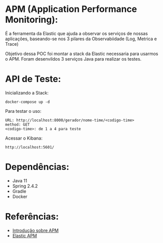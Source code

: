 # APM (Application Performance Monitoring): #
É a ferramenta da Elastic que ajuda a observar os serviços de nossas aplicações, baseando-se nos 3 pilares da Observabiidade (Log, Metrica e Trace)

Objetivo dessa POC foi montar a stack da Elastic necessaria para usarmos o APM.
Foram desenvildos 3 serviços Java para realizar os testes.

# API de Teste: #
Inicializando a Stack:
```
docker-compose up -d
```
Para testar o uso:

```
URL: http://localhost:8000/gerador/nome-time/<codigo-time>
method: GET
<codigo-time>: de 1 a 4 para teste

```

Acessar o Kibana:
```
http://localhost:5601/
```

# Dependências: #

 - Java 11
 - Spring 2.4.2
 - Gradle
 - Docker

# Referências: #
 - [Introdução sobre APM](https://www.youtube.com/watch?v=5Ylg_08HFqw&t=5s)
 - [Elastic APM](https://www.elastic.co/pt/observability)
